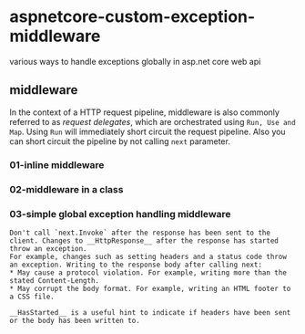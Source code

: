 # aspnetcore-custom-exception-middleware
various ways to handle exceptions globally in asp.net core web api 

## middleware
In the context of a HTTP request pipeline, middleware is also commonly referred to as _request delegates_, which are orchestrated using `Run, Use and Map`. Using `Run` will immediately short circuit the request pipeline. 
Also you can short circuit the pipeline by not calling `next` parameter.

### 01-inline middleware
### 02-middleware in a class
### 03-simple global exception handling middleware

```
Don't call `next.Invoke` after the response has been sent to the client. Changes to __HttpResponse__ after the response has started throw an exception. 
For example, changes such as setting headers and a status code throw an exception. Writing to the response body after calling next:
* May cause a protocol violation. For example, writing more than the stated Content-Length.
* May corrupt the body format. For example, writing an HTML footer to a CSS file.

__HasStarted__ is a useful hint to indicate if headers have been sent or the body has been written to.
```